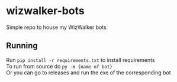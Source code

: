 # wizwalker-bots
Simple repo to house my WizWalker bots

## Running
Run `pip install -r requirements.txt` to install requirements <br />
To run from source do `py -m {name of bot}` <br />
Or you can go to releases and run the exe of the corresponding bot <br />

